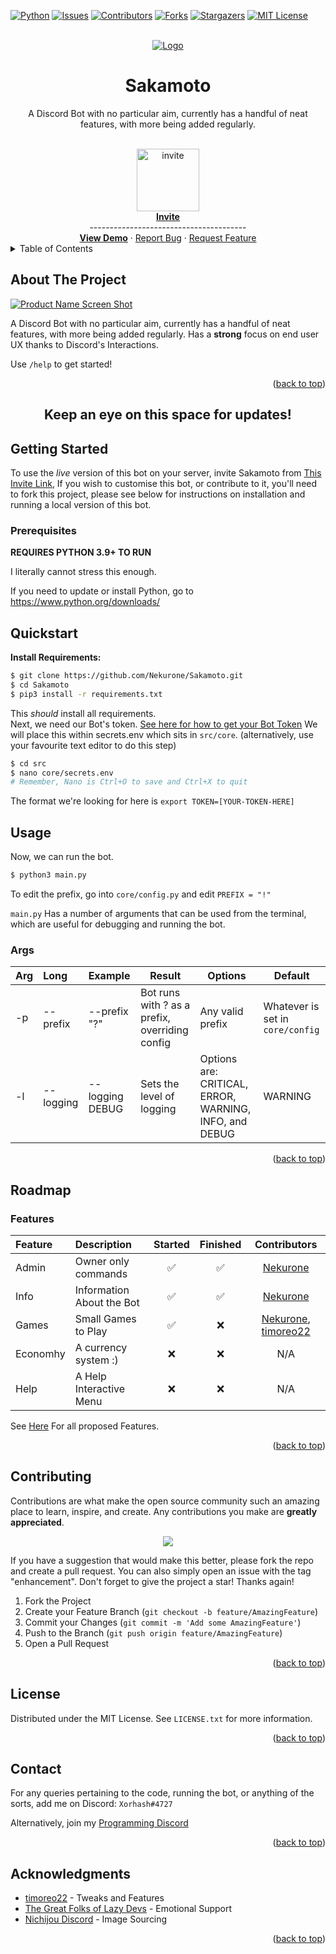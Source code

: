<div id="top"></div>

[![Python][python-shield]][python-url]
[![Issues][issues-shield]][issues-url]
[![Contributors][contributors-shield]][contributors-url]
[![Forks][forks-shield]][forks-url]
[![Stargazers][stars-shield]][stars-url]
[![MIT License][license-shield]][license-url]

<!-- PROJECT LOGO -->
<br />
<div align="center">
  <a href="https://github.com/Nekurone/Sakamoto">
    <img src="https://i.kym-cdn.com/photos/images/newsfeed/000/708/396/3d6.gif" alt="Logo">
  </a>
<h1 align="center">Sakamoto</h1>
  <p>
    A Discord Bot with no particular aim, currently has a handful of neat features, with more being added regularly.
  </p>
    <br />
    <a href="http://tiny.cc/qthruz">
       <img src="https://www.svgrepo.com/show/353655/discord-icon.svg" alt="invite" height="100" width="100">
      <br />
      <strong>Invite</strong>
    </a>
    <br />
    ---------------------------------------
    <br />
    <a href="#about-the-project"><strong>View Demo</strong></a>
    ·
    <a href="https://github.com/Nekurone/Sakamoto/issues">Report Bug</a>
    ·
    <a href="https://github.com/Nekurone/Sakamoto/issues">Request Feature</a>
</div>



<!-- TABLE OF CONTENTS -->
<details>
  <summary>Table of Contents</summary>
  <ol>
    <li>
      <a href="#about-the-project">About The Project</a>
    </li>
    <li>
      <a href="#getting-started">Getting Started</a>
      <ul>
        <li><a href="#prerequisites">Prerequisites</a></li>
      </ul>
    </li>
    <li><a href="#usage">Usage</a></li>
    <li><a href="#roadmap">Roadmap</a></li>
    <li><a href="#contributing">Contributing</a></li>
    <li><a href="#license">License</a></li>
    <li><a href="#contact">Contact</a></li>
    <li><a href="#acknowledgments">Acknowledgments</a></li>
  </ol>
</details>



<!-- ABOUT THE PROJECT -->
## About The Project

[![Product Name Screen Shot][product-screenshot]](http://tiny.cc/qthruz)

 A Discord Bot with no particular aim, currently has a handful of neat features, with more being added regularly. Has a **strong** focus on end user UX thanks to Discord's Interactions.

Use `/help` to get started!

<p align="right">(<a href="#top">back to top</a>)</p>




<h2 align="center">Keep an eye on this space for updates!</h2>


<!-- GETTING STARTED -->
## Getting Started
To use the _live_ version of this bot on your server, invite Sakamoto from [This Invite Link](http://tiny.cc/qthruz), If you wish to customise this bot, or contribute to it, you'll need to fork this project, please see below for instructions on installation and running a local version of this bot.

### Prerequisites

**REQUIRES PYTHON 3.9+ TO RUN**

I literally cannot stress this enough.

If you need to update or install Python, go to https://www.python.org/downloads/

## Quickstart


**Install Requirements:**
``` sh
$ git clone https://github.com/Nekurone/Sakamoto.git
$ cd Sakamoto
$ pip3 install -r requirements.txt
```
This _should_ install all requirements.  
Next, we need our Bot's token. [See here for how to get your Bot Token](https://discordpy.readthedocs.io/en/stable/discord.html)
We will place this within secrets.env which sits in `src/core`. (alternatively, use your favourite text editor to do this step)
``` sh
$ cd src
$ nano core/secrets.env
# Remember, Nano is Ctrl+O to save and Ctrl+X to quit
```
The format we're looking for here is `export TOKEN=[YOUR-TOKEN-HERE]`

<!-- USAGE EXAMPLES -->
## Usage

Now, we can run the bot.
``` sh
$ python3 main.py
```

To edit the prefix, go into `core/config.py` and edit `PREFIX = "!"`

`main.py` Has a number of arguments that can be used from the terminal, which are useful for debugging and running the bot. 
### Args
| Arg | Long | Example | Result | Options | Default |
|:--|:--|:--|--|--|--|
|-p|--prefix|--prefix "?"|Bot runs with ? as a prefix, overriding config| Any valid prefix | Whatever is set in `core/config`
|-l|--logging|--logging DEBUG|Sets the level of logging|Options are: CRITICAL, ERROR, WARNING, INFO, and DEBUG | WARNING

<p align="right">(<a href="#top">back to top</a>)</p>



<!-- ROADMAP -->
## Roadmap
### Features 


| Feature | Description             |Started | Finished | Contributors |
|:--------|:------------------------|:------:|:--------:|:------------:|
|Admin    |Owner only commands      |✅      |✅        | [Nekurone](https://github.com/Nekurone)|
|Info     |Information About the Bot|✅      |✅        | [Nekurone](https://github.com/Nekurone)|
|Games    |Small Games to Play      |✅      |❌        | [Nekurone](https://github.com/Nekurone), [timoreo22](https://github.com/timoreo22)|
|Economhy |A currency system :)     |❌      |❌        | N/A | 
|Help     |A Help Interactive Menu  |❌      |❌        | N/A |

See [Here](/../../issues?q=is%3Aissue+is%3Aopen+label%3ACommands%2FCogs++label%3Aenhancement) For all proposed Features.
<!-- If that's not disgusting idk what is -->

<p align="right">(<a href="#top">back to top</a>)</p>



<!-- CONTRIBUTING -->
## Contributing

Contributions are what make the open source community such an amazing place to learn, inspire, and create. Any contributions you make are **greatly appreciated**.
<p align="center">
  <img src="https://img.shields.io/badge/code%20style-black-000000.svg?style=for-the-badge">
 </p>
 

If you have a suggestion that would make this better, please fork the repo and create a pull request. You can also simply open an issue with the tag "enhancement".
Don't forget to give the project a star! Thanks again!

1. Fork the Project
2. Create your Feature Branch (`git checkout -b feature/AmazingFeature`)
3. Commit your Changes (`git commit -m 'Add some AmazingFeature'`)
4. Push to the Branch (`git push origin feature/AmazingFeature`)
5. Open a Pull Request

<p align="right">(<a href="#top">back to top</a>)</p>



<!-- LICENSE -->
## License

Distributed under the MIT License. See `LICENSE.txt` for more information.

<p align="right">(<a href="#top">back to top</a>)</p>



<!-- CONTACT -->
## Contact

For any queries pertaining to the code, running the bot, or anything of the sorts, add me on Discord: `Xorhash#4727`

Alternatively, join my [Programming Discord](https://discord.gg/y4nK5XWs)

<p align="right">(<a href="#top">back to top</a>)</p>



<!-- ACKNOWLEDGMENTS -->
## Acknowledgments

* [timoreo22](https://github.com/timoreo22) - Tweaks and Features 
* [The Great Folks of Lazy Devs](https://discord.gg/y4nK5XWs) - Emotional Support
* [Nichijou Discord](https://discord.gg/nichijou) - Image Sourcing

<p align="right">(<a href="#top">back to top</a>)</p>



<!-- MARKDOWN LINKS & IMAGES -->
<!-- https://www.markdownguide.org/basic-syntax/#reference-style-links -->
[contributors-shield]: https://img.shields.io/github/contributors/Nekurone/Sakamoto.svg?style=for-the-badge
[contributors-url]: https://github.com/Nekurone/Sakamoto/graphs/contributors
[forks-shield]: https://img.shields.io/github/forks/Nekurone/Sakamoto.svg?style=for-the-badge
[forks-url]: https://github.com/Nekurone/Sakamoto/network/members
[stars-shield]: https://img.shields.io/github/stars/Nekurone/Sakamoto.svg?style=for-the-badge
[stars-url]: https://github.com/Nekurone/Sakamoto/stargazers
[issues-shield]: https://img.shields.io/github/issues/Nekurone/Sakamoto.svg?style=for-the-badge
[issues-url]: https://github.com/Nekurone/Sakamoto/issues
[license-shield]: https://img.shields.io/github/license/Nekurone/Sakamoto.svg?style=for-the-badge
[license-url]: https://github.com/Nekurone/Sakamoto/blob/master/LICENSE.txt
[black-shield]: https://img.shields.io/badge/code%20style-black-000000.svg?style=for-the-badge
[black-url]: https://github.com/psf/black/
[python-shield]: https://img.shields.io/badge/Uses-Python-yellow?style=for-the-badge
[python-url]: https://www.python.org/downloads/

[product-screenshot]: https://i.imgur.com/4vCqkuv.gif
